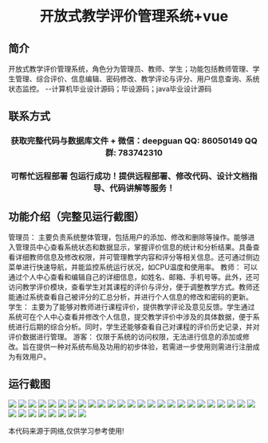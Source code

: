 <p><h1 align="center">开放式教学评价管理系统+vue</h1></p>

## 简介
开放式教学评价管理系统，角色分为管理员、教师、学生；功能包括教师管理、学生管理、综合评价、信息编辑、密码修改、教学评论与评分、用户信息查询、系统状态监控。    --计算机毕业设计源码；毕设源码；java毕业设计源码


## 联系方式
<p><h3 align="center">获取完整代码与数据库文件 + 微信：deepguan QQ: 86050149 QQ群: 783742310</h3></p>
<p><h3 align="center">可帮忙远程部署 包运行成功！提供远程部署、修改代码、设计文档指导、代码讲解等服务！</h3></p>

## 功能介绍（完整见运行截图）
管理员： 主要负责系统整体管理，包括用户的添加、修改和删除等操作。能够进入管理员中心查看系统状态和数据显示，掌握评价信息的统计和分析结果。具备查看详细教师信息及修改权限，并可管理教学内容和评分等相关信息。还可通过侧边菜单进行快速导航，并能监控系统运行状况，如CPU温度和使用率。 教师： 可以通过个人中心查看和编辑自己的详细信息，如姓名、邮箱、手机号等。此外，还可访问教学评价模块，查看学生对其课程的评价与评分，便于调整教学方式。教师还能通过系统查看自己被评分的汇总分析，并进行个人信息的修改和密码的更新。 学生： 主要为了能够对教师进行课程评价，提供教学评论及意见反馈。学生通过系统可在个人中心查看并修改个人信息，提交教学评价中涉及的具体数据，便于系统进行后期的综合分析。同时，学生还能够查看自己对课程的评价历史记录，并对评价数据进行管理。 游客： 仅限于系统的访问权限，无法进行信息的添加或修改。旨在提供一种对系统布局及功用的初步体验，若需进一步使用则需进行注册成为有效用户。


## 运行截图
![](https://bs-1329754181.cos.ap-shanghai.myqcloud.com/ssm/OpenTeachingEvaluationManagementSystem/img/001.jpg)
![](https://bs-1329754181.cos.ap-shanghai.myqcloud.com/ssm/OpenTeachingEvaluationManagementSystem/img/002.jpg)
![](https://bs-1329754181.cos.ap-shanghai.myqcloud.com/ssm/OpenTeachingEvaluationManagementSystem/img/003.jpg)
![](https://bs-1329754181.cos.ap-shanghai.myqcloud.com/ssm/OpenTeachingEvaluationManagementSystem/img/004.jpg)
![](https://bs-1329754181.cos.ap-shanghai.myqcloud.com/ssm/OpenTeachingEvaluationManagementSystem/img/005.jpg)
![](https://bs-1329754181.cos.ap-shanghai.myqcloud.com/ssm/OpenTeachingEvaluationManagementSystem/img/006.jpg)
![](https://bs-1329754181.cos.ap-shanghai.myqcloud.com/ssm/OpenTeachingEvaluationManagementSystem/img/007.jpg)
![](https://bs-1329754181.cos.ap-shanghai.myqcloud.com/ssm/OpenTeachingEvaluationManagementSystem/img/008.jpg)
![](https://bs-1329754181.cos.ap-shanghai.myqcloud.com/ssm/OpenTeachingEvaluationManagementSystem/img/009.jpg)
![](https://bs-1329754181.cos.ap-shanghai.myqcloud.com/ssm/OpenTeachingEvaluationManagementSystem/img/010.jpg)
![](https://bs-1329754181.cos.ap-shanghai.myqcloud.com/ssm/OpenTeachingEvaluationManagementSystem/img/011.jpg)
![](https://bs-1329754181.cos.ap-shanghai.myqcloud.com/ssm/OpenTeachingEvaluationManagementSystem/img/012.jpg)
![](https://bs-1329754181.cos.ap-shanghai.myqcloud.com/ssm/OpenTeachingEvaluationManagementSystem/img/013.jpg)
![](https://bs-1329754181.cos.ap-shanghai.myqcloud.com/ssm/OpenTeachingEvaluationManagementSystem/img/014.jpg)
![](https://bs-1329754181.cos.ap-shanghai.myqcloud.com/ssm/OpenTeachingEvaluationManagementSystem/img/015.jpg)
![](https://bs-1329754181.cos.ap-shanghai.myqcloud.com/ssm/OpenTeachingEvaluationManagementSystem/img/016.jpg)
![](https://bs-1329754181.cos.ap-shanghai.myqcloud.com/ssm/OpenTeachingEvaluationManagementSystem/img/017.jpg)
![](https://bs-1329754181.cos.ap-shanghai.myqcloud.com/ssm/OpenTeachingEvaluationManagementSystem/img/018.jpg)
![](https://bs-1329754181.cos.ap-shanghai.myqcloud.com/ssm/OpenTeachingEvaluationManagementSystem/img/019.jpg)
![](https://bs-1329754181.cos.ap-shanghai.myqcloud.com/ssm/OpenTeachingEvaluationManagementSystem/img/020.jpg)
![](https://bs-1329754181.cos.ap-shanghai.myqcloud.com/ssm/OpenTeachingEvaluationManagementSystem/img/021.jpg)
![](https://bs-1329754181.cos.ap-shanghai.myqcloud.com/ssm/OpenTeachingEvaluationManagementSystem/img/022.jpg)
![](https://bs-1329754181.cos.ap-shanghai.myqcloud.com/ssm/OpenTeachingEvaluationManagementSystem/img/023.jpg)
![](https://bs-1329754181.cos.ap-shanghai.myqcloud.com/ssm/OpenTeachingEvaluationManagementSystem/img/024.jpg)
![](https://bs-1329754181.cos.ap-shanghai.myqcloud.com/ssm/OpenTeachingEvaluationManagementSystem/img/025.jpg)
![](https://bs-1329754181.cos.ap-shanghai.myqcloud.com/ssm/OpenTeachingEvaluationManagementSystem/img/026.jpg)
![](https://bs-1329754181.cos.ap-shanghai.myqcloud.com/ssm/OpenTeachingEvaluationManagementSystem/img/027.jpg)
![](https://bs-1329754181.cos.ap-shanghai.myqcloud.com/ssm/OpenTeachingEvaluationManagementSystem/img/028.jpg)
![](https://bs-1329754181.cos.ap-shanghai.myqcloud.com/ssm/OpenTeachingEvaluationManagementSystem/img/029.jpg)
![](https://bs-1329754181.cos.ap-shanghai.myqcloud.com/ssm/OpenTeachingEvaluationManagementSystem/img/030.jpg)
![](https://bs-1329754181.cos.ap-shanghai.myqcloud.com/ssm/OpenTeachingEvaluationManagementSystem/img/031.jpg)
![](https://bs-1329754181.cos.ap-shanghai.myqcloud.com/ssm/OpenTeachingEvaluationManagementSystem/img/032.jpg)
![](https://bs-1329754181.cos.ap-shanghai.myqcloud.com/ssm/OpenTeachingEvaluationManagementSystem/img/033.jpg)

<p>本代码来源于网络,仅供学习参考使用!</p>
